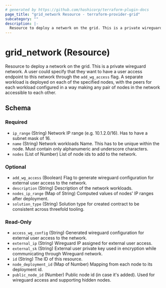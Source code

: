 ```yaml
---
# generated by https://github.com/hashicorp/terraform-plugin-docs
page_title: "grid_network Resource - terraform-provider-grid"
subcategory: ""
description: |-
  Resource to deploy a network on the grid. This is a private wireguard network. A user could specify that they want to have a user access endpoint to this network through the add_wg_access flag. A separate workload is deployed on each of the specified nodes, with the peers for each workload configured in a way making any pair of nodes in the network accessible to each other.
---
```


# grid_network (Resource)

Resource to deploy a network on the grid. This is a private wireguard network. A user could specify that they want to have a user access endpoint to this network through the `add_wg_access` flag. A separate workload is deployed on each of the specified nodes, with the peers for each workload configured in a way making any pair of nodes in the network accessible to each other.



<!-- schema generated by tfplugindocs -->
## Schema

### Required

- `ip_range` (String) Network IP range (e.g. 10.1.2.0/16). Has to have a subnet mask of 16.
- `name` (String) Network workloads Name.  This has to be unique within the node. Must contain only alphanumeric and underscore characters.
- `nodes` (List of Number) List of node ids to add to the network.

### Optional

- `add_wg_access` (Boolean) Flag to generate wireguard configuration for external user access to the network.
- `description` (String) Description of the network workloads.
- `nodes_ip_range` (Map of String) Computed values of nodes' IP ranges after deployment.
- `solution_type` (String) Solution type for created contract to be consistent across threefold tooling.

### Read-Only

- `access_wg_config` (String) Generated wireguard configuration for external user access to the network.
- `external_ip` (String) Wireguard IP assigned for external user access.
- `external_sk` (String) External user private key used in encryption while communicating through Wireguard network.
- `id` (String) The ID of this resource.
- `node_deployment_id` (Map of Number) Mapping from each node to its deployment id.
- `public_node_id` (Number) Public node id (in case it's added). Used for wireguard access and supporting hidden nodes.
